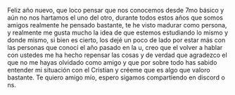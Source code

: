 Feliz año nuevo, que loco pensar que nos conocemos desde 7mo básico y aún no nos hartamos el uno del otro, durante todos estos años que somos amigos realmente he pensado bastante, te he visto madurar como persona, y realmente me gusta mucho la idea de que estemos estudiando lo mismo y donde mismo, si bien es cierto, los dejé un poco de lado por estar más con las personas que conocí el año pasado en la u, creo que el volver a hablar con ustedes me ha hecho repensar las cosas y de verdad que agradezco el que no me hayas olvidado como amigo y que por sobre todo has sabido entender mi situación con el Cristian y créeme que es algo que valoro bastante. Te quiero amigo mío, espero sigamos compartiendo en discord o ns.